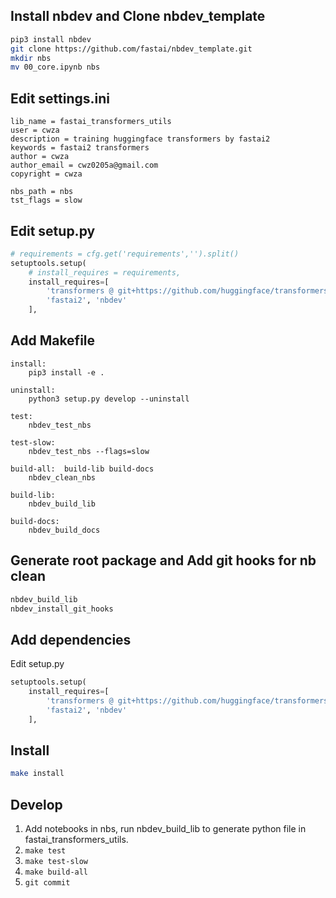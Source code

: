 ## Install nbdev and Clone nbdev_template
``` bash
pip3 install nbdev
git clone https://github.com/fastai/nbdev_template.git
mkdir nbs
mv 00_core.ipynb nbs
```

## Edit settings.ini
```
lib_name = fastai_transformers_utils
user = cwza
description = training huggingface transformers by fastai2
keywords = fastai2 transformers
author = cwza
author_email = cwz0205a@gmail.com
copyright = cwza

nbs_path = nbs
tst_flags = slow
```

## Edit setup.py
``` python
# requirements = cfg.get('requirements','').split()
setuptools.setup(
    # install_requires = requirements,
    install_requires=[
        'transformers @ git+https://github.com/huggingface/transformers.git',
        'fastai2', 'nbdev'
    ],
```


## Add Makefile
```
install:
	pip3 install -e .

uninstall:
	python3 setup.py develop --uninstall

test:
	nbdev_test_nbs

test-slow:
	nbdev_test_nbs --flags=slow

build-all:	build-lib build-docs
	nbdev_clean_nbs
	
build-lib:
	nbdev_build_lib

build-docs:
	nbdev_build_docs
```

## Generate root package and Add git hooks for nb clean
``` bash
nbdev_build_lib
nbdev_install_git_hooks
```

## Add dependencies
Edit setup.py
``` python
setuptools.setup(
    install_requires=[
        'transformers @ git+https://github.com/huggingface/transformers.git',
        'fastai2', 'nbdev'
    ],
```

## Install
``` bash
make install
```

## Develop
1. Add notebooks in nbs, run nbdev_build_lib to generate python file in fastai_transformers_utils.
2. `make test`
3. `make test-slow`
3. `make build-all`
4. `git commit`
